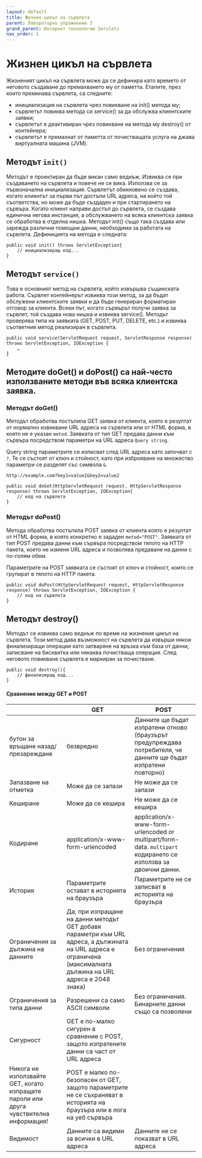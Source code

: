 ```yaml
---
layout: default
title: Жизнен цикъл на сървлета
parent: Лабораторно упражнение 3
grand_parent: Интернет технологии Servlets
nav_order: 1
---
```


# Жизнен цикъл на сървлета

Жизненият цикъл на сървлета може да се дефинира като времето от неговото създаване до премахването му от паметта. Етапите, през които преминава сървлета, са следните:

* инициализация на сървлета чрез повикване на init() метода му;
* сървлетът повиква метода си service() за да обслужва клиентските заявки;
* сървлетът е деактивиран чрез повикване на метода му destroy() от контейнера;
* сървлетът е премахнат от паметта от почистващата услуга на джава виртуалната машина (JVM).

## Методът `init()`

Методът е проектиран да бъде викан само веднъж. Извиква се при създаването на сървлета и повече не се вика. Използва се за първоначална инициализация. Сървлетът обикновено се създава, когато клиентът за първи път достъпи URL адреса, на който той съответства, но може да бъде създаден и при стартирането на сървъра. Когато клиент направи достъп до сървлета, се създава единична негова инстанция, а обслужването на всяка клиентска заявка се обработва в отделна нишка. Методът init() също така създава или зарежда различни помощни данни, необходими за работата на сървлета. Дефиницията на метода е следната:

```
public void init() throws ServletException{
    // инициализиращ код...
}
```

## Методът `service()`

Това е основният метод на сървлета, който извършва същинската работа. Сървлет контейнерът извиква този метод, за да бъдат обслужени клиентските заявки и да бъде генериран форматиран отговор за клиента. Всеки път, когато сървърът получи заявка за сървлет, той създава нова нишка и извиква service(). Методът проверява типа на заявката (GET, POST, PUT, DELETE, etc.) и извиква съответния метод реализиран в сървлета.

```
public void service(ServletRequest request, ServletResponse response)
throws ServletException, IOException {
    …
}
```

## Методите doGet() и doPost() са най-често използваните методи във всяка клиентска заявка.

### Методът doGet()

Методът обработва постъпила GET заявка от клиента, която е резултат от нормално извикване URL адреса на сървлета или от HTML форма, в която не е указан `metod`. Заявката от тип GET предава данни към сървъра посредством параметри на URL адреса `Query string`.

Query string параметрите се изписват след URL адреса като започват с `?`. Те се състоят от ключ и стойност, като при изброяване на множество параметри се разделят със символа `&`.

`http://example.com?key1=value1&key2=value2`

```
public void doGet(HttpServletRequest request, HttpServletResponse response) throws ServletException, IOException{
    // код на сървлета
}
```

### Методът doPost()

Метода обработва постъпила POST заявка от клиента която е резултат от HTML форма, в която конкретно е зададен `metod="POST"`. Заявката от тип POST предава данни към сървъра посредством тялото на HTTP пакета, което не изменя URL адреса и позволява предаване на данни с по-голям обем.

Параметрите на POST заявката се състоят от ключ и стойност, които се групират в тялото на HTTP пакета.

```
public void doPost(HttpServletRequest request, HttpServletResponse response) throws ServletException, IOException {
    // код на сървлета
}
```

## Методът destroy()

Методът се извиква само веднъж по време на жизнения цикъл на сървлета. Този метод дава възможност на сървлета да извърши някои финализиращи операции като затваряне на връзка към база от данни, записване на бисквитка или някаква почистваща операция. След неговото повикване сървлета е маркиран за почистване.

```
public void destroy(){
    // финализиращ код...
}
```

####

#### Сравнение между GET и POST

|                                                                                       | GET                                                                                                                                                              | POST                                                                                                            |
| ------------------------------------------------------------------------------------- | ---------------------------------------------------------------------------------------------------------------------------------------------------------------- | --------------------------------------------------------------------------------------------------------------- |
| бутон за връщане назад/ презареждане                                                  | безвредно                                                                                                                                                        | Данните ще бъдат изпратени отново (браузърът предупреждава потребителя, че данните ще бъдат изпратени повторно) |
| Запазване на отметка                                                                  | Може да се запази                                                                                                                                                | Не може да се запази                                                                                            |
| Кеширане                                                                              | Може да се кешира                                                                                                                                                | Не може да се кешира                                                                                            |
| Кодиране                                                                              | application/x-www-form-urlencoded                                                                                                                                | application/x-www-form-urlencoded or multipart/form-data. `multipart` кодирането се използва за двоични данни.  |
| История                                                                               | Параметрите остават в историята на браузъра                                                                                                                      | Параметрите не се записват в историята на браузъра                                                              |
| Ограничения за дължина на данните                                                     | Да, при изпращане на данни методът GET добавя параметри към URL адреса, а дължината на URL адреса е ограничена (максималната дължина на URL адреса е 2048 знака) | Без ограничения                                                                                                 |
| Ограничения за типа данни                                                             | Разрешени са само ASCII символи                                                                                                                                  | Без ограничения. Бинарните данни също са позволени                                                              |
| Сигурност                                                                             | GET е по-малко сигурен в сравнение с POST, защото изпратените данни са част от URL адреса                                                                        |                                                                                                                 |
| Никога не използвайте GET, когато изпращате пароли или друга чувствителна информация! | POST е малко по-безопасен от GET, защото параметрите не се съхраняват в историята на браузъра или в лога на уеб сървъра                                          |                                                                                                                 |
| Видимост                                                                              | Данните са видими за всички в URL адреса                                                                                                                         | Данните не се показват в URL адреса                                                                             |
